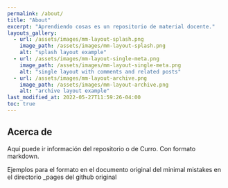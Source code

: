 ```yaml
---
permalink: /about/
title: "About"
excerpt: "Aprendiendo cosas es un repositorio de material docente."
layouts_gallery:
  - url: /assets/images/mm-layout-splash.png
    image_path: /assets/images/mm-layout-splash.png
    alt: "splash layout example"
  - url: /assets/images/mm-layout-single-meta.png
    image_path: /assets/images/mm-layout-single-meta.png
    alt: "single layout with comments and related posts"
  - url: /assets/images/mm-layout-archive.png
    image_path: /assets/images/mm-layout-archive.png
    alt: "archive layout example"
last_modified_at: 2022-05-27T11:59:26-04:00
toc: true
---
```


## Acerca de

Aquí puede ir información del repositorio o de Curro. Con formato markdown.

Ejemplos para el formato en el documento original del minimal mistakes en el directorio _pages del github original